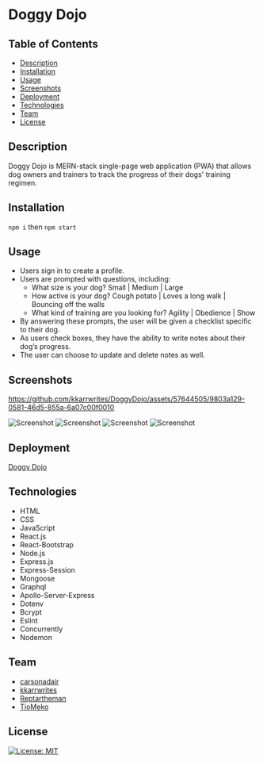# Doggy Dojo

## Table of Contents

- [Description](#description)
- [Installation](#installation)
- [Usage](#usage)
- [Screenshots](#screenshots)
- [Deployment](#deployment)
- [Technologies](#technologies)
- [Team](#team)
- [License](#license)

## Description

Doggy Dojo is MERN-stack single-page web application (PWA) that allows dog owners and trainers to track the progress of their dogs' training regimen.

## Installation

```npm i``` then ```npm start```

## Usage 

- Users sign in to create a profile.
- Users are prompted with questions, including:
  - What size is your dog? Small | Medium | Large
  - How active is your dog? Cough potato | Loves a long walk | Bouncing off the walls
  - What kind of training are you looking for? Agility | Obedience | Show
- By answering these prompts, the user will be given a checklist specific to their dog.
- As users check boxes, they have the ability to write notes about their dog’s progress.
- The user can choose to update and delete notes as well.

## Screenshots

https://github.com/kkarrwrites/DoggyDojo/assets/57644505/9803a129-0581-46d5-855a-6a07c00f0010

![Screenshot](./client/src/assets/screenshot01.jpg)
![Screenshot](./client/src/assets/screenshot02.jpg)
![Screenshot](./client/src/assets/screenshot03.jpg)
![Screenshot](./client/src/assets/screenshot04.jpg)

## Deployment

[Doggy Dojo](https://doggydojo.herokuapp.com/)

## Technologies

* HTML
* CSS  
* JavaScript
* React.js
* React-Bootstrap
* Node.js
* Express.js
* Express-Session
* Mongoose
* Graphql
* Apollo-Server-Express
* Dotenv
* Bcrypt
* Eslint
* Concurrently
* Nodemon

## Team

- [carsonadair](https://github.com/carsonadair)
- [kkarrwrites](https://github.com/kkarrwrites)
- [Reptartheman](https://github.com/Reptartheman)
- [TioMeko](https://github.com/TioMeko)
 
## License

[![License: MIT](https://img.shields.io/badge/License-MIT-yellow.svg)](https://opensource.org/licenses/MIT)
